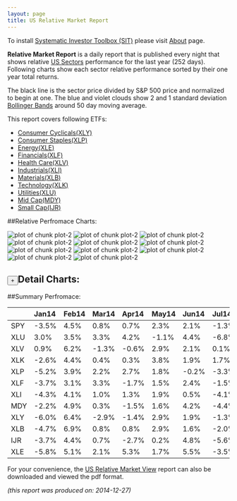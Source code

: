 ```yaml
---
layout: page
title: US Relative Market Report
---
```



To install [Systematic Investor Toolbox (SIT)](https://github.com/systematicinvestor/SIT) please visit [About](/about) page.





**Relative Market Report** is a daily report that is published every night 
that shows relative [US Sectors](http://www.sectorspdr.com/) performance 
for the last year (252 days). Following charts show each sector relative 
performance sorted by their one year total returns. 

The black line is the sector price divided by S&P 500 price and normalized to begin at one. 
The blue and violet clouds show 2 and 1 standard deviation 
[Bollinger Bands](http://en.wikipedia.org/wiki/Bollinger_Bands)
around 50 day moving average. 

This report covers following ETFs:

* [Consumer Cyclicals(XLY)](http://www.sectorspdr.com/spdr/composition/?symbol=XLY)
* [Consumer Staples(XLP)](http://www.sectorspdr.com/spdr/composition/?symbol=XLP)
* [Energy(XLE)](http://www.sectorspdr.com/spdr/composition/?symbol=XLE)
* [Financials(XLF)](http://www.sectorspdr.com/spdr/composition/?symbol=XLF)
* [Health Care(XLV)](http://www.sectorspdr.com/spdr/composition/?symbol=XLV)
* [Industrials(XLI)](http://www.sectorspdr.com/spdr/composition/?symbol=XLI)
* [Materials(XLB)](http://www.sectorspdr.com/spdr/composition/?symbol=XLB)
* [Technology(XLK)](http://www.sectorspdr.com/spdr/composition/?symbol=XLK)
* [Utilities(XLU)](http://www.sectorspdr.com/spdr/composition/?symbol=XLU)
* [Mid Cap(MDY)](https://www.spdrs.com/product/fund.seam?ticker=MDY)
* [Small Cap(IJR)](http://finance.yahoo.com/q/hl?s=IJR+Holdings)


##Relative Perfromace Charts:
    


![plot of chunk plot-2](/public/images/Tool-US-Relative-Market/plot-2-1.png) ![plot of chunk plot-2](/public/images/Tool-US-Relative-Market/plot-2-2.png) ![plot of chunk plot-2](/public/images/Tool-US-Relative-Market/plot-2-3.png) ![plot of chunk plot-2](/public/images/Tool-US-Relative-Market/plot-2-4.png) ![plot of chunk plot-2](/public/images/Tool-US-Relative-Market/plot-2-5.png) ![plot of chunk plot-2](/public/images/Tool-US-Relative-Market/plot-2-6.png) ![plot of chunk plot-2](/public/images/Tool-US-Relative-Market/plot-2-7.png) ![plot of chunk plot-2](/public/images/Tool-US-Relative-Market/plot-2-8.png) ![plot of chunk plot-2](/public/images/Tool-US-Relative-Market/plot-2-9.png) ![plot of chunk plot-2](/public/images/Tool-US-Relative-Market/plot-2-10.png) ![plot of chunk plot-2](/public/images/Tool-US-Relative-Market/plot-2-11.png) 

<input type="button" value="+">Detail Charts:
---
    




<div markdown="1" style="display:none;">
    


![plot of chunk plot-2](/public/images/Tool-US-Relative-Market/plot-2-12.png) ![plot of chunk plot-2](/public/images/Tool-US-Relative-Market/plot-2-13.png) ![plot of chunk plot-2](/public/images/Tool-US-Relative-Market/plot-2-14.png) ![plot of chunk plot-2](/public/images/Tool-US-Relative-Market/plot-2-15.png) ![plot of chunk plot-2](/public/images/Tool-US-Relative-Market/plot-2-16.png) ![plot of chunk plot-2](/public/images/Tool-US-Relative-Market/plot-2-17.png) ![plot of chunk plot-2](/public/images/Tool-US-Relative-Market/plot-2-18.png) ![plot of chunk plot-2](/public/images/Tool-US-Relative-Market/plot-2-19.png) ![plot of chunk plot-2](/public/images/Tool-US-Relative-Market/plot-2-20.png) ![plot of chunk plot-2](/public/images/Tool-US-Relative-Market/plot-2-21.png) ![plot of chunk plot-2](/public/images/Tool-US-Relative-Market/plot-2-22.png) ![plot of chunk plot-2](/public/images/Tool-US-Relative-Market/plot-2-23.png) 

</div>
    




##Summary Perfromace:
    




|    |Jan14 |Feb14 |Mar14 |Apr14 |May14 |Jun14 |Jul14 |Aug14 |Sep14 |Oct14 |Nov14 |Dec14 |Total |
|:---|:-----|:-----|:-----|:-----|:-----|:-----|:-----|:-----|:-----|:-----|:-----|:-----|:-----|
|SPY |-3.5% | 4.5% | 0.8% | 0.7% | 2.3% | 2.1% |-1.3% | 3.9% |-1.4% | 2.4% | 2.7% | 1.2% |15.1% |
|XLU | 3.0% | 3.5% | 3.3% | 4.2% |-1.1% | 4.4% |-6.8% | 4.9% |-1.9% | 8.0% | 1.2% | 6.5% |32.4% |
|XLV | 0.9% | 6.2% |-1.3% |-0.6% | 2.9% | 2.1% | 0.1% | 4.8% | 0.4% | 5.3% | 3.5% |-0.3% |26.5% |
|XLK |-2.6% | 4.4% | 0.4% | 0.3% | 3.8% | 1.9% | 1.7% | 3.3% |-0.5% | 1.6% | 4.8% | 0.1% |20.6% |
|XLP |-5.2% | 3.9% | 2.2% | 2.7% | 1.8% |-0.2% |-3.3% | 4.6% | 0.6% | 3.5% | 5.5% | 1.0% |18.0% |
|XLF |-3.7% | 3.1% | 3.3% |-1.7% | 1.5% | 2.4% |-1.5% | 4.2% |-0.4% | 2.9% | 2.3% | 2.8% |16.1% |
|XLI |-4.3% | 4.1% | 1.0% | 1.3% | 1.9% | 0.5% |-4.1% | 4.2% |-1.2% | 3.9% | 3.1% | 1.4% |12.0% |
|MDY |-2.2% | 4.9% | 0.3% |-1.5% | 1.6% | 4.2% |-4.4% | 5.1% |-4.5% | 3.5% | 1.8% | 1.8% |10.5% |
|XLY |-6.0% | 6.4% |-2.9% |-1.4% | 2.9% | 1.9% |-1.3% | 4.4% |-2.8% | 2.1% | 5.4% | 1.0% | 9.6% |
|XLB |-4.7% | 6.9% | 0.8% | 0.8% | 2.9% | 1.6% |-2.0% | 3.9% |-1.4% |-2.4% | 1.6% | 0.8% | 8.6% |
|IJR |-3.7% | 4.4% | 0.7% |-2.7% | 0.2% | 4.8% |-5.6% | 4.3% |-5.2% | 6.9% |-0.2% | 3.1% | 6.0% |
|XLE |-5.8% | 5.1% | 2.1% | 5.3% | 1.7% | 5.5% |-3.5% | 2.2% |-7.7% |-3.5% |-8.7% | 1.0% |-7.6% |
    


For your convenience, the 
[US Relative Market View](/public/images/Tool-US-Relative-Market/rel.market.view.US.pdf)
report can also be downloaded and viewed the pdf format.



*(this report was produced on: 2014-12-27)*
